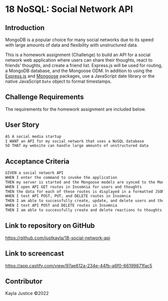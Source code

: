 # 18 NoSQL: Social Network API


## Introduction

MongoDB is a popular choice for many social networks due to its speed with large amounts of data and flexibility with unstructured data.

This is a homework assignment (Challenge) to build an API for a social network web application where users can share their thoughts, react to friends’ thoughts, and create a friend list. Express.js will be used for routing, a MongoDB database, and the Mongoose ODM. In addition to using the [Express.js](https://www.npmjs.com/package/express) and [Mongoose](https://www.npmjs.com/package/mongoose) packages, use a JavaScript date library or the native JavaScript `Date` object to format timestamps.


## Challenge Requirements

The requirements for the homework assignment are included below.


## User Story

```md
AS A social media startup
I WANT an API for my social network that uses a NoSQL database
SO THAT my website can handle large amounts of unstructured data
```

## Acceptance Criteria

```md
GIVEN a social network API
WHEN I enter the command to invoke the application
THEN my server is started and the Mongoose models are synced to the MongoDB database
WHEN I open API GET routes in Insomnia for users and thoughts
THEN the data for each of these routes is displayed in a formatted JSON
WHEN I test API POST, PUT, and DELETE routes in Insomnia
THEN I am able to successfully create, update, and delete users and thoughts in my database
WHEN I test API POST and DELETE routes in Insomnia
THEN I am able to successfully create and delete reactions to thoughts and add and remove friends to a user’s friend list
```

## Link to repository on GitHub

https://github.com/justkayla/18-social-network-api

## Link to screencast

https://app.castify.com/view/97ae612a-234e-44fb-a6f0-66199871fac5 

## Contributor

Kayla Justice &copy;2022   